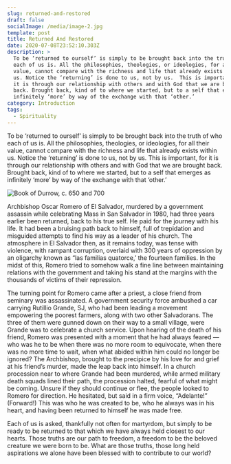 ```yaml
---
slug: returned-and-restored
draft: false
socialImage: /media/image-2.jpg
template: post
title: Returned And Restored
date: 2020-07-08T23:52:10.303Z
description: >
  To be ‘returned to ourself’ is simply to be brought back into the truth of who
  each of us is. All the philosophies, theologies, or ideologies, for all their
  value, cannot compare with the richness and life that already exists within
  us. Notice the ‘returning’ is done to us, not by us.  This is important, for
  it is through our relationship with others and with God that we are brought
  back. Brought back, kind of to where we started, but to a self that emerges as
  infinitely ‘more’ by way of the exchange with that ‘other.’     	
category: Introduction
tags:
  - Spirituality
---
```

To be ‘returned to ourself’ is simply to be brought back into the truth of who each of us is. All the philosophies, theologies, or ideologies, for all their value, cannot compare with the richness and life that already exists within us. Notice the ‘returning’ is done to us, not by us.  This is important, for it is through our relationship with others and with God that we are brought back. Brought back, kind of to where we started, but to a self that emerges as infinitely ‘more’ by way of the exchange with that ‘other.’     	

![Book of Durrow, c. 650 and 700](/media/book-of-durrow.jpg "Book of Durrow, c. 650 and 700")

Archbishop Oscar Romero of El Salvador, murdered by a government assassin while celebrating Mass in San Salvador in 1980, had three years earlier been returned, back to his true self.  He paid for the journey with his life.  It had been a bruising path back to himself, full of trepidation and misguided attempts to find his way as a leader of his church.  The atmosphere in El Salvador then, as it remains today, was tense with violence, with rampant corruption, overlaid with 300 years of oppression by an oligarchy known as “las familias quatorce,’ the fourteen families.  In the midst of this, Romero tried to somehow walk a fine line between maintaining relations with the government and taking his stand at the margins with the thousands of  victims of their repression.
 
The turning point for Romero came after a priest, a close friend from seminary was assassinated.  A government security force ambushed a car carrying Rutillio Grande, SJ, who had been leading a movement empowering the poorest farmers, along with two other Salvadorans.  The three of them were gunned down on their way to a small village, were Grande was to celebrate a church service.  Upon hearing of the death of his friend,  Romero was presented with a moment that he had always feared — who was he to be when there was no more room to equivocate, when there was no more time to wait, when what abided within him could no longer be ignored?  The Archbishop, brought to the precipice by his love for and grief at his friend’s murder, made the leap back into himself.  In a church procession near to where Grande had been murdered, while armed military death squads lined their path, the procession halted, fearful of what might be coming.  Unsure if they should continue or flee, the people looked to Romero for direction.  He hesitated, but said in a firm voice, “Adelante!” (Forward!)  This was who he was created to be, who he always was in his heart, and having been returned to himself he was made free.

Each of us is asked, thankfully not often for martyrdom, but simply to be ready to be returned to that which we have always held closest to our hearts.  Those truths are our path to freedom, a freedom to be the beloved creature we were born to be.   What are those truths, those long held aspirations we alone have been blessed with to contribute to our world?